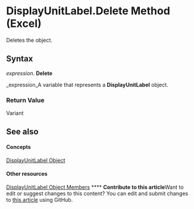 
# DisplayUnitLabel.Delete Method (Excel)

Deletes the object.


## Syntax

 _expression_. **Delete**

 _expression_A variable that represents a  **DisplayUnitLabel** object.


### Return Value

Variant


## See also


#### Concepts


 [DisplayUnitLabel Object](522dea6a-114f-3e0f-f8ae-6c2667c733dd.md)
#### Other resources


 [DisplayUnitLabel Object Members](e436232b-ac1e-0f9f-60d5-527c4b2b50f2.md)
****   **Contribute to this article**Want to edit or suggest changes to this content? You can edit and submit changes to  [this article](https://github.com/jhershey00/VBA_Excel_Test/OpenXMLCon/articles/8f1200ad-ceba-c761-3abd-d2ac1ac1f4e2.md) using GitHub.


